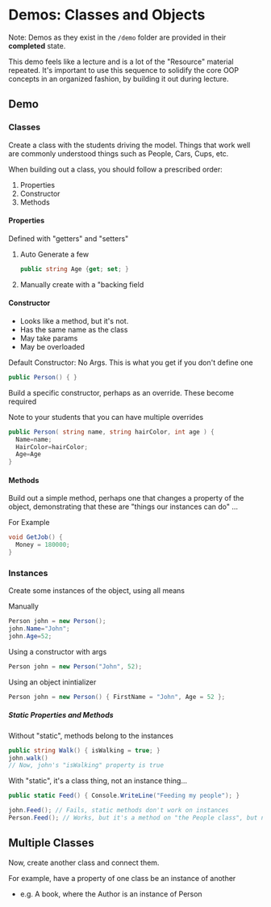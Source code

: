 # Demos: Classes and Objects

Note: Demos as they exist in the `/demo` folder are provided in their **completed** state.

This demo feels like a lecture and is a lot of the "Resource" material repeated. It's important to use this sequence to solidify the core OOP concepts in an organized fashion, by building it out during lecture.

## Demo

### Classes

Create a class with the students driving the model. Things that work well are commonly understood things such as People, Cars, Cups, etc.

When building out a class, you should follow a prescribed order:

1. Properties
1. Constructor
1. Methods

#### Properties

Defined with "getters" and "setters"

1. Auto Generate a few

   ```csharp
   public string Age {get; set; }
   ```

1. Manually create with a "backing field

#### Constructor

- Looks like a method, but it's not.
- Has the same name as the class
- May take params
- May be overloaded

Default Constructor: No Args. This is what you get if you don't define one

```csharp
public Person() { }
```

Build a specific constructor, perhaps as an override. These become required

Note to your students that you can have multiple overrides

```csharp
public Person( string name, string hairColor, int age ) {
  Name=name;
  HairColor=hairColor;
  Age=Age
}
```

#### Methods

Build out a simple method, perhaps one that changes a property of the object, demonstrating that these are "things our instances can do" ...

For Example

```csharp
void GetJob() {
  Money = 180000;
}
```

### Instances

Create some instances of the object, using all means

Manually

```csharp
Person john = new Person();
john.Name="John";
john.Age=52;
```

Using a constructor with args

```csharp
Person john = new Person("John", 52);
```

Using an object inintializer

```csharp
Person john = new Person() { FirstName = "John", Age = 52 };
```

##### Static Properties and Methods

Without "static", methods belong to the instances

```csharp
public string Walk() { isWalking = true; }
john.walk()
// Now, john's "isWalking" property is true
```

With "static", it's a class thing, not an instance thing...

```csharp
public static Feed() { Console.WriteLine("Feeding my people"); }

john.Feed(); // Fails, static methods don't work on instances
Person.Feed(); // Works, but it's a method on "the People class", but not on any one person
```

## Multiple Classes

Now, create another class and connect them.

For example, have a property of one class be an instance of another

- e.g. A book, where the Author is an instance of Person
